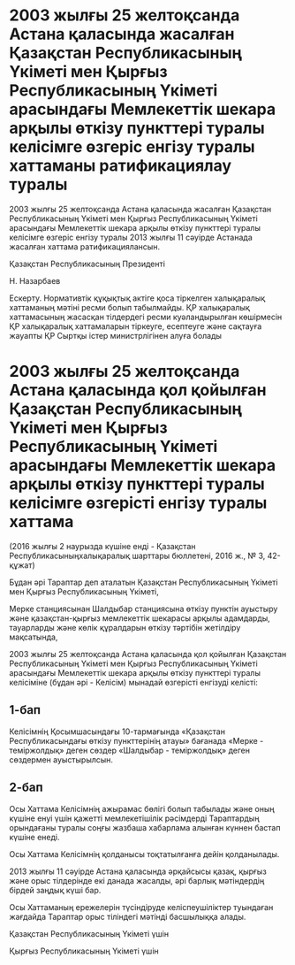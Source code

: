 # 2003 жылғы 25 желтоқсанда Астана қаласында жасалған Қазақстан Республикасының Үкіметі мен Қырғыз Республикасының Үкіметі арасындағы Мемлекеттік шекара арқылы өткізу пункттері туралы келісімге өзгеріс енгізу туралы хаттаманы ратификациялау туралы

2003 жылғы 25 желтоқсанда Астана қаласында жасалған Қазақстан Республикасының Үкіметі мен Қырғыз Республикасының Үкіметі арасындағы Мемлекеттік шекара арқылы өткізу пункттері туралы келісімге өзгеріс енгізу туралы 2013 жылғы 11 сәуірде Астанада жасалған хаттама ратификациялансын.

Қазақстан Республикасының Президенті

Н. Назарбаев

Ескерту. Нормативтік құқықтық актіге қоса тіркелген халықаралық хаттаманың мәтіні ресми болып табылмайды. ҚР халықаралық хаттамасының жасасқан тілдердегі ресми куәландырылған көшірмесін ҚР халықаралық хаттамаларын тіркеуге, есептеуге және сақтауға жауапты ҚР Сыртқы істер министрлігінен алуға болады

# 2003 жылғы 25 желтоқсанда Астана қаласында қол қойылған Қазақстан Республикасының Үкіметі мен Қырғыз Республикасының Үкіметі арасындағы Мемлекеттік шекара арқылы өткізу пункттері туралы келісімге өзгерісті енгізу туралы хаттама

(2016 жылғы 2 наурызда күшіне енді - Қазақстан Республикасыныңхалықаралық шарттары бюллетені, 2016 ж., № 3, 42-құжат)

Бұдан әрі Тараптар деп аталатын Қазақстан Республикасының Үкіметі мен Қырғыз Республикасының Үкіметі,

Мерке станциясынан Шалдыбар станциясына өткізу пунктін ауыстыру және қазақстан-қырғыз мемлекеттік шекарасы арқылы адамдарды, тауарларды және көлік құралдарын өткізу тәртібін жетілдіру мақсатында,

2003 жылғы 25 желтоқсанда Астана қаласында қол қойылған Қазақстан Республикасының Үкіметі мен Қырғыз Республикасының Үкіметі арасындағы Мемлекеттік шекара арқылы өткізу пункттері туралы келісіміне (бұдан әрі - Келісім) мынадай өзгерісті енгізуді келісті:

## 1-бап

Келісімнің Қосымшасындағы 10-тармағында «Қазақстан Республикасындағы өткізу пункттерінің атауы» бағанада «Мерке - теміржолдық» деген сөздер «Шалдыбар - теміржолдық» деген сөздермен ауыстырылсын.

## 2-бап

Осы Хаттама Келісімнің ажырамас бөлігі болып табылады және оның күшіне енуі үшін қажетті мемлекетішілік рәсімдерді Тараптардың орындағаны туралы соңғы жазбаша хабарлама алынған күннен бастап күшіне енеді.

Осы Хаттама Келісімнің қолданысы тоқтатылғанға дейін қолданылады.

2013 жылғы 11 сәуірде Астана қаласында әрқайсысы қазақ, қырғыз және орыс тілдерінде екі данада жасалды, әрі барлық мәтіндердің бірдей заңдық күші бар.

Осы Хаттаманың ережелерін түсіндіруде келіспеушіліктер туындаған жағдайда Тараптар орыс тіліндегі мәтінді басшылыққа алады.

Қазақстан Республикасының Үкіметі үшін

Қырғыз Республикасының Үкіметі үшін

